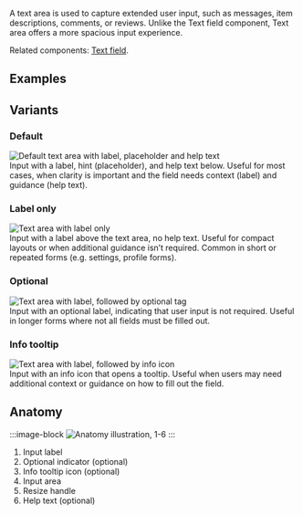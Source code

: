 A text area is used to capture extended user input, such as messages, item descriptions, comments, or reviews. Unlike the Text field component, Text area offers a more spacious input experience.

Related components: [Text field](../textfield/index.md).

## Examples
<ThemeSwitcher />
<textarea-example />

## Variants

### Default

<div class="grid grid-cols-2 gap-24 py-16">
  <div>
    <img src="/components/textarea/overview-variants-default.svg" alt="Default text area with label, placeholder and help text" />
  </div>

  <div>
  Input with a label, hint (placeholder), and help text below. Useful for most cases, when clarity is important and the field needs context (label) and guidance (help text).
  </div>
</div>

### Label only 

<div class="grid grid-cols-2 gap-24 py-16">
  <div>
    <img src="/components/textarea/overview-variants-label_only.svg" alt="Text area with label only" />
  </div>

  <div>
  Input with a label above the text area, no help text. Useful for compact layouts or when additional guidance isn’t required. Common in short or repeated forms (e.g. settings, profile forms).
  </div>
</div>


### Optional

<div class="grid grid-cols-2 gap-24 py-16">
  <div>
    <img src="/components/textarea/overview-variants-optional.svg" alt="Text area with label, followed by optional tag" />
  </div>

  <div>
  Input with an optional label, indicating that user input is not required. Useful in longer forms where not all fields must be filled out.
  </div>
</div>

### Info tooltip

<div class="grid grid-cols-2 gap-24 py-16">
  <div>
    <img src="/components/textarea/overview-variants-info_tooltip.svg" alt="Text area with label, followed by info icon" />
  </div>

  <div>
  Input with an info icon that opens a tooltip. 
  Useful when users may need additional context or guidance on how to fill out the field.
  </div>
</div>

## Anatomy

:::image-block
![Anatomy illustration, 1-6](/components/textarea/overview-anatomy.svg)
:::

1. Input label 
2. Optional indicator (optional)
3. Info tooltip icon (optional)
4. Input area
5. Resize handle
6. Help text (optional)